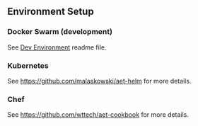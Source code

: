 ## Environment Setup

### Docker Swarm (development)
See [Dev Environment](https://github.com/wttech/aet/tree/master/dev-env) readme file.
### Kubernetes
See https://github.com/malaskowski/aet-helm for more details.
### Chef
See https://github.com/wttech/aet-cookbook for more details.